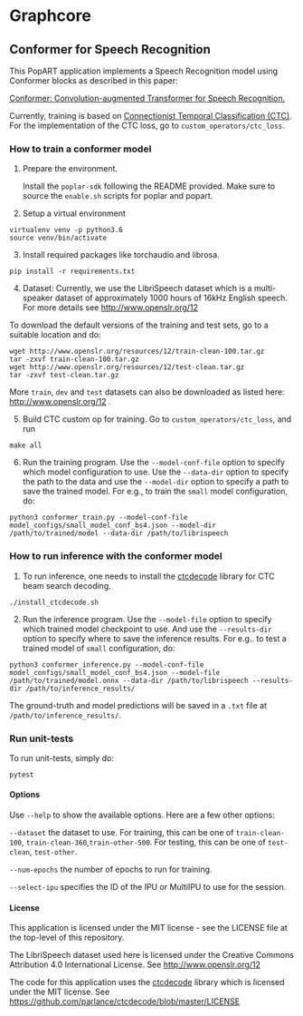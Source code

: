 # Graphcore

## Conformer for Speech Recognition 

This PopART application implements a Speech Recognition model using Conformer blocks as described in this paper:

[Conformer: Convolution-augmented Transformer for Speech Recognition.](https://arxiv.org/abs/2005.08100)

Currently, training is based on [Connectionist Temporal Classification (CTC)](https://www.cs.toronto.edu/~graves/icml_2006.pdf). 
For the implementation of the CTC loss, go to `custom_operators/ctc_loss`.


### How to train a conformer model

1.  Prepare the environment.

    Install the `poplar-sdk` following the README provided. Make sure to source
    the `enable.sh` scripts for poplar and popart.

2.  Setup a virtual environment

```
virtualenv venv -p python3.6
source venv/bin/activate
```

3.  Install required packages like torchaudio and librosa.

```
pip install -r requirements.txt
```

4.  Dataset: Currently, we use the LibriSpeech dataset which is a multi-speaker dataset of approximately 1000 hours of 16kHz English speech. For more details see http://www.openslr.org/12

To download the default versions of the training and test sets, go to a suitable location and do:

```
wget http://www.openslr.org/resources/12/train-clean-100.tar.gz
tar -zxvf train-clean-100.tar.gz
wget http://www.openslr.org/resources/12/test-clean.tar.gz
tar -zxvf test-clean.tar.gz
```

More `train`, `dev` and `test` datasets can also be downloaded as listed here: http://www.openslr.org/12 .


5.  Build CTC custom op for training. Go to `custom_operators/ctc_loss`, and run

```
make all
```

6.  Run the training program. Use the `--model-conf-file` option to specify which model configuration to use.
Use the `--data-dir` option to specify the path to the data and use the `--model-dir` option to specify a path to save the trained model.
For e.g., to train the `small` model configuration, do:
	
```
python3 conformer_train.py --model-conf-file  model_configs/small_model_conf_bs4.json --model-dir /path/to/trained/model --data-dir /path/to/librispeech
```

### How to run inference with the conformer model

1. To run inference, one needs to install the [ctcdecode](https://github.com/parlance/ctcdecode) library for CTC beam search decoding.

```
./install_ctcdecode.sh
```

2. Run the inference program. Use the `--model-file` option to specify which trained model checkpoint to use. And use the `--results-dir` option to specify where to save the inference results. For e.g.. to test a trained model of `small` configuration, do:

```
python3 conformer_inference.py --model-conf-file  model_configs/small_model_conf_bs4.json --model-file /path/to/trained/model.onnx --data-dir /path/to/librispeech --results-dir /path/to/inference_results/
```

The ground-truth and model predictions will be saved in a `.txt` file at `/path/to/inference_results/`.


### Run unit-tests

To run unit-tests, simply do:

```
pytest
```


#### Options


Use `--help` to show the available options. Here are a few other options:

`--dataset` the dataset to use. For training, this can be one of `train-clean-100`, `train-clean-360`,`train-other-500`. For testing, this can be one of `test-clean`, `test-other`.

`--num-epochs` the number of epochs to run for training.

`--select-ipu` specifies the ID of the IPU or MultiIPU to use for the session.


#### License

This application is licensed under the MIT license - see the LICENSE file at the top-level of this repository.

The LibriSpeech  dataset used here is licensed under the Creative Commons Attribution 4.0 International License.
See http://www.openslr.org/12

The code for this application uses the [ctcdecode](https://github.com/parlance/ctcdecode) library which is licensed under the MIT license. 
See https://github.com/parlance/ctcdecode/blob/master/LICENSE

